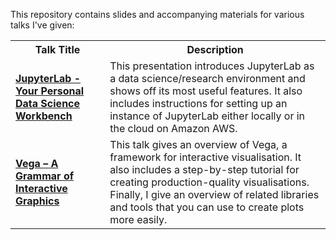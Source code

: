 This repository contains slides and accompanying materials for various talks I've given:

<table>
  <tbody>
    <tr>
      <th>Talk Title</th>
      <th>Description</th>
    </tr>
    <tr>
      <td width="30%"><a href="2018-03%20-%20JupyterLab%20-%20Full%20Stack%20Quants"><b>JupyterLab - Your Personal Data Science Workbench</b></a></td>
      <td width="70%">This presentation introduces JupyterLab as a data science/research environment and shows off its most useful features. It also includes instructions for setting up an instance of JupyterLab either locally or in the cloud on Amazon AWS.</td>
    </tr>
    <tr>
      <td width="30%"><a href="2018-07%20-%20Vega%20-%20Full%20Stack%20Quants"><b>Vega – A Grammar of Interactive Graphics</b></a></td>
      <td width="70%">This talk gives an overview of Vega, a framework for interactive visualisation. It also includes a step-by-step tutorial for creating production-quality visualisations. Finally, I give an overview of related libraries and tools that you can use to create plots more easily.</td>
    </tr>
  </tbody>
</table>

